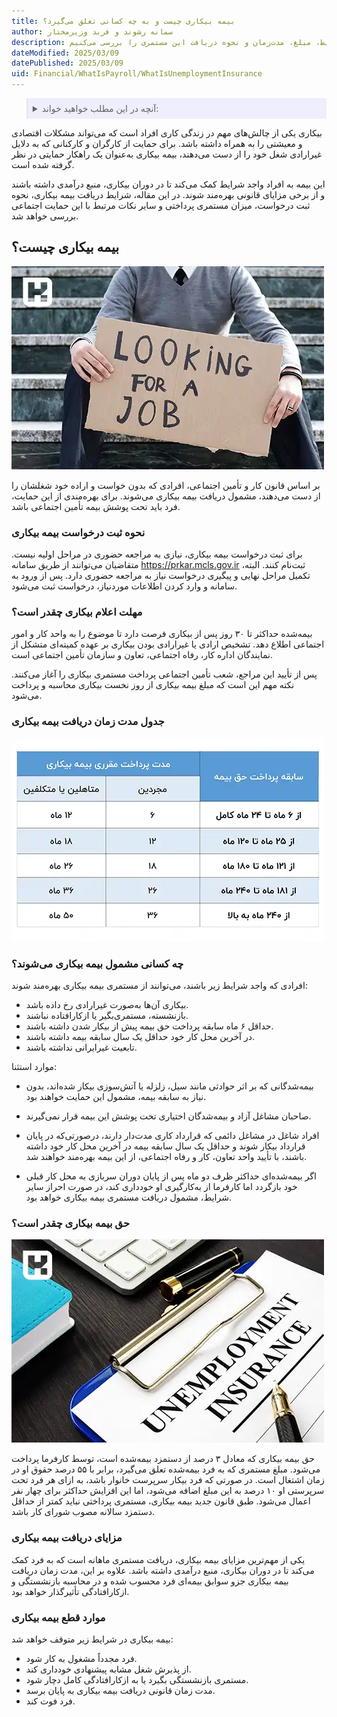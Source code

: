 ```yaml
---
title: بیمه بیکاری چیست و به چه کسانی تعلق می‌گیرد؟
author: سمانه رشوند و فربد وزیرمختار
description: بیمه بیکاری حمایت مالی از کارگرانی است که بدون خواست خود شغلشان را از دست داده‌اند. شرایط، مبلغ، مدت‌زمان و نحوه دریافت این مستمری را بررسی می‌کنیم.
dateModified: 2025/03/09
datePublished: 2025/03/09
uid: Financial/WhatIsPayroll/WhatIsUnemploymentInsurance
---
```

<blockquote style="background-color:#eeeefc; padding:0.5rem">
<details>
  <summary>آنچه در این مطلب خواهید خواند:</summary>
  <ul>
    <li>بیمه بیکاری چیست؟</li>
    <li>نحوه ثبت درخواست بیمه بیکاری</li>
    <li>مهلت اعلام بیکاری چقدر است؟</li>
    <li>جدول مدت زمان دریافت بیمه بیکاری</li>
    <li>چه کسانی مشمول بیمه بیکاری می‌شوند؟</li>
    </li>حق بیمه بیکاری چقدر است؟</li>
    <li>مزایای دریافت بیمه بیکاری</li>
    <li>موارد قطع بیمه بیکاری</li>
  </ul>
</details>
</blockquote>

بیکاری یکی از چالش‌های مهم در زندگی کاری افراد است که می‌تواند مشکلات اقتصادی و معیشتی را به همراه داشته باشد. برای حمایت از کارگران و کارکنانی که به دلایل غیرارادی شغل خود را از دست می‌دهند، بیمه بیکاری به‌عنوان یک راهکار حمایتی در نظر گرفته شده است. 

این بیمه به افراد واجد شرایط کمک می‌کند تا در دوران بیکاری، منبع درآمدی داشته باشند و از برخی مزایای قانونی بهره‌مند شوند. در این مقاله، شرایط دریافت بیمه بیکاری، نحوه ثبت درخواست، میزان مستمری پرداختی و سایر نکات مرتبط با این حمایت اجتماعی بررسی خواهد شد.

## بیمه بیکاری چیست؟

![بیمه بیکاری چیست؟](./Images/WhatIsUnemploymentInsurance.webp)

بر اساس قانون کار و تأمین اجتماعی، افرادی که بدون خواست و اراده خود شغلشان را از دست می‌دهند، مشمول دریافت بیمه بیکاری می‌شوند. برای بهره‌مندی از این حمایت، فرد باید تحت پوشش بیمه تأمین اجتماعی باشد.

### نحوه ثبت درخواست بیمه بیکاری

برای ثبت درخواست بیمه بیکاری، نیازی به مراجعه حضوری در مراحل اولیه نیست. متقاضیان می‌توانند از طریق سامانه https://prkar.mcls.gov.ir ثبت‌نام کنند. البته، تکمیل مراحل نهایی و پیگیری درخواست نیاز به مراجعه حضوری دارد.
پس از ورود به سامانه و وارد کردن اطلاعات موردنیاز، درخواست ثبت می‌شود.

### مهلت اعلام بیکاری چقدر است؟

بیمه‌شده حداکثر تا ۳۰ روز پس از بیکاری فرصت دارد تا موضوع را به واحد کار و امور اجتماعی اطلاع دهد. تشخیص ارادی یا غیرارادی بودن بیکاری بر عهده کمیته‌ای متشکل از نمایندگان اداره کار، رفاه اجتماعی، تعاون و سازمان تأمین اجتماعی است.

پس از تأیید این مراجع، شعب تأمین اجتماعی پرداخت مستمری بیکاری را آغاز می‌کنند. نکته مهم این است که مبلغ بیمه بیکاری از روز نخست بیکاری محاسبه و پرداخت می‌شود.

### جدول مدت زمان دریافت بیمه بیکاری

![جدول مدت زمان دریافت بیمه بیکاری](./Images/UnemploymentInsurance.webp)

### چه کسانی مشمول بیمه بیکاری می‌شوند؟

افرادی که واجد شرایط زیر باشند، می‌توانند از مستمری بیمه بیکاری بهره‌مند شوند:

-	بیکاری آن‌ها به‌صورت غیرارادی رخ داده باشد.
-	بازنشسته، مستمری‌بگیر یا ازکارافتاده نباشند.
-	حداقل ۶ ماه سابقه پرداخت حق بیمه پیش از بیکار شدن داشته باشند.
-	در آخرین محل کار خود حداقل یک سال سابقه بیمه داشته باشند.
-	تابعیت غیرایرانی نداشته باشند.

موارد استثنا:

-	بیمه‌شدگانی که بر اثر حوادثی مانند سیل، زلزله یا آتش‌سوزی بیکار شده‌اند، بدون نیاز به سابقه بیمه، مشمول این حمایت خواهند بود.

-	صاحبان مشاغل آزاد و بیمه‌شدگان اختیاری تحت پوشش این بیمه قرار نمی‌گیرند.
-	افراد شاغل در مشاغل دائمی که قرارداد کاری مدت‌دار دارند، درصورتی‌که در پایان قرارداد بیکار شوند و حداقل یک سال سابقه بیمه در آخرین محل کار خود داشته باشند، با تأیید واحد تعاون، کار و رفاه اجتماعی، از این بیمه بهره‌مند خواهند شد.
-	اگر بیمه‌شده‌ای حداکثر ظرف دو ماه پس از پایان دوران سربازی به محل کار قبلی خود بازگردد اما کارفرما از به‌کارگیری او خودداری کند، در صورت احراز سایر شرایط، مشمول دریافت مستمری بیمه بیکاری خواهد بود.

### حق بیمه بیکاری چقدر است؟

![حق بیمه بیکاری چقدر است؟](./Images/UnemploymentInsurance02.webp)

حق بیمه بیکاری که معادل ۳ درصد از دستمزد بیمه‌شده است، توسط کارفرما پرداخت می‌شود. مبلغ مستمری که به فرد بیمه‌شده تعلق می‌گیرد، برابر با ۵۵ درصد حقوق او در زمان اشتغال است. در صورتی که فرد بیکار سرپرست خانوار باشد، به ازای هر فرد تحت سرپرستی او ۱۰ درصد به این مبلغ اضافه می‌شود، اما این افزایش حداکثر برای چهار نفر اعمال می‌شود. طبق قانون جدید بیمه بیکاری، مستمری پرداختی نباید کمتر از حداقل دستمزد سالانه مصوب شورای کار باشد.

### مزایای دریافت بیمه بیکاری

یکی از مهم‌ترین مزایای بیمه بیکاری، دریافت مستمری ماهانه است که به فرد کمک می‌کند تا در دوران بیکاری، منبع درآمدی داشته باشد. علاوه بر این، مدت زمان دریافت بیمه بیکاری جزو سوابق بیمه‌ای فرد محسوب شده و در محاسبه بازنشستگی و ازکارافتادگی تأثیرگذار خواهد بود.

### موارد قطع بیمه بیکاری

بیمه بیکاری در شرایط زیر متوقف خواهد شد:

-	فرد مجدداً مشغول به کار شود.
-	از پذیرش شغل مشابه پیشنهادی خودداری کند.
-	مستمری بازنشستگی بگیرد یا به ازکارافتادگی کامل دچار شود.
-	مدت زمان قانونی دریافت بیمه بیکاری به پایان برسد.
-	فرد فوت کند.
